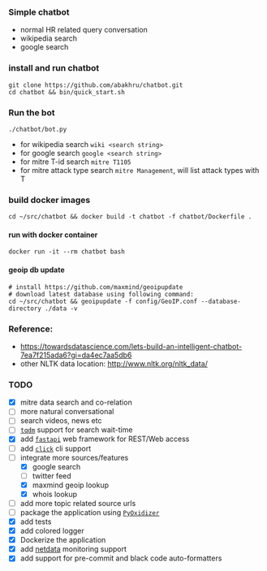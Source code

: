 ### Simple chatbot 

- normal HR related query conversation
- wikipedia search
- google search

### install and run chatbot
```.env
git clone https://github.com/abakhru/chatbot.git
cd chatbot && bin/quick_start.sh
```

### Run the bot
```
./chatbot/bot.py
```
- for wikipedia search `wiki <search string>`
- for google search `google <search string>`
- for mitre T-id search `mitre T1105`
- for mitre attack type search `mitre Management`, will list attack types with T<id>

### build docker images
```
cd ~/src/chatbot && docker build -t chatbot -f chatbot/Dockerfile .
```

#### run with docker container
```
docker run -it --rm chatbot bash
```

#### geoip db update
```
# install https://github.com/maxmind/geoipupdate
# download latest database using following command:
cd ~/src/chatbot && geoipupdate -f config/GeoIP.conf --database-directory ./data -v
```

### Reference:
- https://towardsdatascience.com/lets-build-an-intelligent-chatbot-7ea7f215ada6?gi=da4ec7aa5db6
- other NLTK data location: http://www.nltk.org/nltk_data/
 
### TODO
- [x] mitre data search and co-relation
- [ ] more natural conversational
- [ ] search videos, news etc
- [ ] [`tqdm`](https://github.com/tqdm/tqdm) support for search wait-time
- [x] add [`fastapi`](https://github.com/tiangolo/fastapi) web framework for REST/Web access
- [ ] add [`click`](https://github.com/pallets/click) cli support
- [ ] integrate more sources/features
  - [x] google search
  - [ ] twitter feed
  - [x] maxmind geoip lookup
  - [x] whois lookup
- [ ] add more topic related source urls
- [ ] package the application using [`PyOxidizer`](https://github.com/indygreg/PyOxidizer)
- [x] add tests
- [x] add colored logger
- [x] Dockerize the application
- [x] add [netdata](https://github.com/netdata/netdata) monitoring support
- [x] add support for pre-commit and black code auto-formatters
